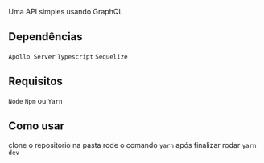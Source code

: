 Uma API simples usando GraphQL

## Dependências

`Apollo Server`
`Typescript`
`Sequelize`

## Requisitos

`Node`
`Npm` ou `Yarn`

## Como usar

clone o repositorio
na pasta rode o comando `yarn`
após finalizar rodar `yarn dev`